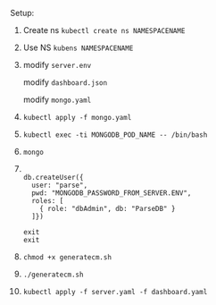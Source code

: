 Setup:
1. Create ns `kubectl create ns NAMESPACENAME`
2. Use NS `kubens NAMESPACENAME`
3. modify ```server.env```

   modify ```dashboard.json```
   
   modify ```mongo.yaml```
4. ```kubectl apply -f mongo.yaml```
5. ```kubectl exec -ti MONGODB_POD_NAME -- /bin/bash```
6. ```mongo```
7. ```use ParseDB
   
   db.createUser({
     user: "parse",
     pwd: "MONGODB_PASSWORD_FROM_SERVER.ENV",
     roles: [
       { role: "dbAdmin", db: "ParseDB" }
     ]})

   exit
   exit
   ```
8. ```chmod +x generatecm.sh```
9. ```./generatecm.sh```
10. ```kubectl apply -f server.yaml -f dashboard.yaml```
